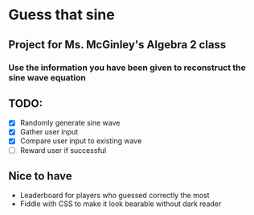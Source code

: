 # Guess that sine
## Project for Ms. McGinley's Algebra 2 class
### Use the information you have been given to reconstruct the sine wave equation

## TODO:
- [x] Randomly generate sine wave
- [x] Gather user input
- [x] Compare user input to existing wave
- [ ] Reward user if successful

## Nice to have
- Leaderboard for players who guessed correctly the most
- Fiddle with CSS to make it look bearable without dark reader